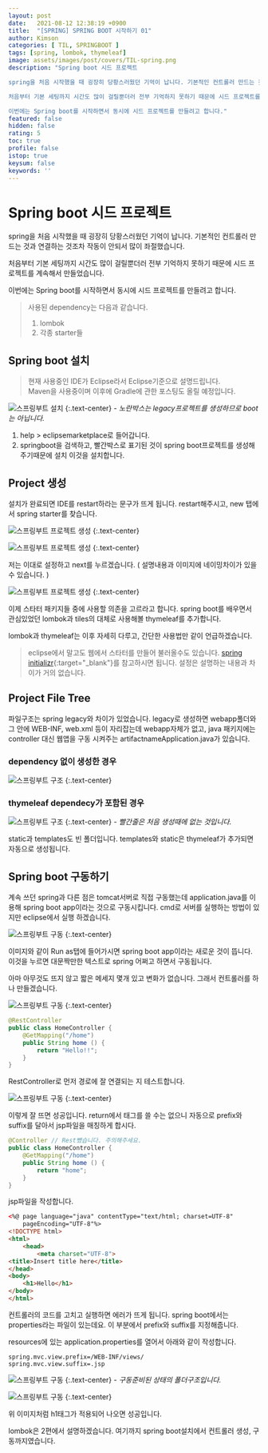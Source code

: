 ```yaml
---
layout: post
date:   2021-08-12 12:38:19 +0900
title:  "[SPRING] SPRING BOOT 시작하기 01"
author: Kimson
categories: [ TIL, SPRINGBOOT ]
tags: [spring, lombok, thymeleaf]
image: assets/images/post/covers/TIL-spring.png
description: "Spring boot 시드 프로젝트

spring을 처음 시작했을 때 굉장히 당황스러웠던 기억이 납니다. 기본적인 컨트롤러 만드는 것과 연결하는 것조차 작동이 안되서 많이 좌절했습니다.

처음부터 기본 세팅까지 시간도 많이 걸릴뿐더러 전부 기억하지 못하기 때문에 시드 프로젝트를 계속해서 만들었습니다.

이번에는 Spring boot를 시작하면서 동시에 시드 프로젝트를 만들려고 합니다."
featured: false
hidden: false
rating: 5
toc: true
profile: false
istop: true
keysum: false
keywords: ''
---
```


# Spring boot 시드 프로젝트

spring을 처음 시작했을 때 굉장히 당황스러웠던 기억이 납니다. 기본적인 컨트롤러 만드는 것과 연결하는 것조차 작동이 안되서 많이 좌절했습니다.

처음부터 기본 세팅까지 시간도 많이 걸릴뿐더러 전부 기억하지 못하기 때문에 시드 프로젝트를 계속해서 만들었습니다.

이번에는 Spring boot를 시작하면서 동시에 시드 프로젝트를 만들려고 합니다.

> 사용된 dependency는 다음과 같습니다.  
> 1. lombok
> 2. 각종 starter들

## Spring boot 설치

> 현재 사용중인 IDE가 Eclipse라서 Eclipse기준으로 설명드립니다.  
> Maven을 사용중이며 이후에 Gradle에 관한 포스팅도 올릴 예정입니다.

![스프링부트 설치]({{site.baseurl}}/assets/images/post/springboot/springboot01.png)
{:.text-center}
<span class="text-muted">*- 노란박스는 legacy프로젝트를 생성하므로 boot는 아닙니다.*</span>

1. help > eclipsemarketplace로 들어갑니다.
2. springboot을 검색하고, 빨간박스로 표기된 것이 spring boot프로젝트를 생성해주기때문에 설치 이것을 설치합니다.

## Project 생성

설치가 완료되면 IDE를 restart하라는 문구가 뜨게 됩니다. restart해주시고, new 탭에서 spring starter를 찾습니다.

![스프링부트 프로젝트 생성]({{site.baseurl}}/assets/images/post/springboot/springboot02.png)
{:.text-center}

![스프링부트 프로젝트 생성]({{site.baseurl}}/assets/images/post/springboot/springboot03.png)
{:.text-center}

저는 이대로 설정하고 next를 누르겠습니다. ( 설명내용과 이미지에 네이밍차이가 있을 수 있습니다. )

![스프링부트 프로젝트 생성]({{site.baseurl}}/assets/images/post/springboot/springboot04.png)
{:.text-center}

이제 스타터 패키지들 중에 사용할 의존을 고르라고 합니다. spring boot를 배우면서 관심있었던 lombok과 tiles의 대체로 사용해볼 thymeleaf를 추가합니다.

lombok과 thymeleaf는 이후 자세히 다루고, 간단한 사용법만 같이 언급하겠습니다.

> eclipse에서 말고도 웹에서 스타터를 만들어 불러올수도 있습니다. [spring initializr](https://start.spring.io/){:target="_blank"}를 참고하시면 됩니다. 설정은 설명하는 내용과 차이가 거의 없습니다.

## Project File Tree

파일구조는 spring legacy와 차이가 있었습니다. legacy로 생성하면 webapp폴더와 그 안에 WEB-INF, web.xml 등이 자리잡는데 webapp자체가 없고, java 패키지에는 controller 대신 웹앱을 구동 시켜주는 artifactnameApplication.java가 있습니다.

### dependency 없이 생성한 경우

![스프링부트 구조]({{site.baseurl}}/assets/images/post/springboot/springboot06.png)
{:.text-center}

### thymeleaf dependecy가 포함된 경우

![스프링부트 구조]({{site.baseurl}}/assets/images/post/springboot/springboot05.png)
{:.text-center}
<span class="text-muted">*- 빨간줄은 처음 생성때에 없는 것입니다.*</span>

static과 templates도 빈 폴더입니다. templates와 static은 thymeleaf가 추가되면 자동으로 생성됩니다.

## Spring boot 구동하기

계속 쓰던 spring과 다른 점은 tomcat서버로 직접 구동했는데 application.java를 이용해 spring boot app이라는 것으로 구동시킵니다. cmd로 서버를 실행하는 방법이 있지만 eclipse에서 실행 하겠습니다.

![스프링부트 구동]({{site.baseurl}}/assets/images/post/springboot/springboot07.png)
{:.text-center}

이미지와 같이 Run as탭에 들어가시면 spring boot app이라는 새로운 것이 뜹니다. 이것을 누르면 대문짝만한 텍스트로 spring 어쩌고 하면서 구동됩니다.

아마 아무것도 뜨지 않고 짧은 메세지 몇개 있고 변화가 없습니다. 그래서 컨트롤러를 하나 만들겠습니다.

![스프링부트 구동]({{site.baseurl}}/assets/images/post/springboot/springboot08.png)
{:.text-center}

```java
@RestController
public class HomeController {
	@GetMapping("/home")
	public String home () {
		return "Hello!!";
	}
}
```

RestController로 먼저 경로에 잘 연결되는 지 테스트합니다.

![스프링부트 구동]({{site.baseurl}}/assets/images/post/springboot/springboot09.png)
{:.text-center}

이렇게 잘 뜨면 성공입니다. return에서 태그를 쓸 수는 없으니 자동으로 prefix와 suffix를 달아서 jsp파일을 매칭하게 합시다.

```java
@Controller // Rest뺐습니다. 주의해주세요.
public class HomeController {
	@GetMapping("/home")
	public String home () {
		return "home";
	}
}
```

jsp파일을 작성합니다.

```html
<%@ page language="java" contentType="text/html; charset=UTF-8"
    pageEncoding="UTF-8"%>
<!DOCTYPE html>
<html>
    <head>
        <meta charset="UTF-8">
<title>Insert title here</title>
</head>
<body>
    <h1>Hello</h1>
</body>
</html>
```

컨트롤러의 코드를 고치고 실행하면 에러가 뜨게 됩니다. spring boot에서는 properties라는 파일이 있는데요. 이 부분에서 prefix와 suffix를 지정해줍니다.

resources에 있는 application.properties를 열어서 아래와 같이 작성합니다.

```text
spring.mvc.view.prefix=/WEB-INF/views/
spring.mvc.view.suffix=.jsp
```

![스프링부트 구동]({{site.baseurl}}/assets/images/post/springboot/springboot10.png)
{:.text-center}
<span class="text-muted">*- 구동준비된 상태의 폴더구조입니다.*</span>

![스프링부트 구동]({{site.baseurl}}/assets/images/post/springboot/springboot11.png)
{:.text-center}

위 이미지처럼 h1태그가 적용되어 나오면 성공입니다.

lombok은 2편에서 설명하겠습니다. 여기까지 spring boot설치에서 컨트롤러 생성, 구동까지였습니다.
